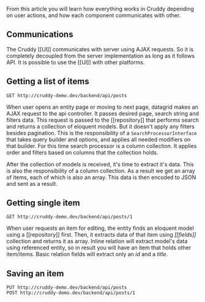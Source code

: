 From this article you will learn how everything works in Cruddy depending on user actions, and how each component communicates with other.

## Communications

The Cruddy [[UI]] communicates with server using AJAX requests. So it is completely decoupled from the server implementation as long as it follows API. It is possible to use the [[UI]] with other platforms.

## Getting a list of items

```
GET http://cruddy-demo.dev/backend/api/posts
```

When user opens an entity page or moving to next page, datagrid makes an AJAX request to the api controller. It passes desired page, search string and filters data. This request is passed to the [[repository]] that performs search and returns a collection of eloquent models. But it doesn't apply any filters besides pagination. This is the responsibility of a `SearchProcessorInterface` that takes query builder and options, and applies all needed modifiers on that builder. For this time search processor is a column collection. It applies order and filters based on columns that the collection holds.

After the collection of models is received, it's time to extract it's data. This is also the responsibility of a column collection. As a result we get an array of items, each of which is also an array. This data is then encoded to JSON and sent as a result.

## Getting single item

```
GET http://cruddy-demo.dev/backend/api/posts/1
```

When user requests an item for editing, the entity finds an eloquent model using a [[repository]] first. Then, it extracts data of that item using _[[fields]]_ collection and returns it as array. Inline relation will extract model's data using referenced entity, so in result you will have an item that holds other item/items. Basic relation fields will extract only an _id_ and a _title_.

## Saving an item

```
PUT http://cruddy-demo.dev/backend/api/posts
POST http://cruddy-demo.dev/backend/api/posts/1
```